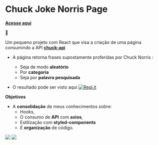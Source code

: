 # Chuck Joke Norris Page
[**Acesse aqui**](https://chuck-norris-jokes.araujocoding.repl.co/)

:construction:

Um pequeno projeto com React que visa a criação de uma página consumindo a API [**chuck-api**](https://api.chucknorris.io/#!)


- A página retorna frases supostamente proferidas por Chuck Norris :
  - Seja de modo **aleatório**
  - Por **categoria**
  - Seja por **palavra pesquisada**

- O resultado pode ser visto aqui <a href='https://chuck-norris-jokes.araujocoding.repl.co/'><img alt="Repl.it" src="https://img.shields.io/badge/Repl.it-%230D101E.svg?&style=for-the-badge&logo=Repl.it&logoColor=white"/></a>

**Objetivos**
- A **consolidação** de meus conhecimentos sobre:
   - Hooks,
   - O consumo de **API** com **axios**, 
   - Estilização com **styled-components**
   - E  **organização** de código.


<img src='https://user-images.githubusercontent.com/60116988/117523130-7bf78280-af8d-11eb-9f3c-463ec075ab76.png'/>

<img src='https://user-images.githubusercontent.com/60116988/118334966-fcb20380-b4e4-11eb-95ec-a274c3bb4ee3.png'/>
